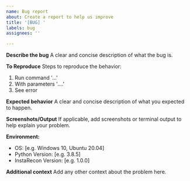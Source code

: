 ```yaml
---
name: Bug report
about: Create a report to help us improve
title: '[BUG] '
labels: bug
assignees: ''

---
```


**Describe the bug**
A clear and concise description of what the bug is.

**To Reproduce**
Steps to reproduce the behavior:
1. Run command '...'
2. With parameters '....'
3. See error

**Expected behavior**
A clear and concise description of what you expected to happen.

**Screenshots/Output**
If applicable, add screenshots or terminal output to help explain your problem.

**Environment:**
 - OS: [e.g. Windows 10, Ubuntu 20.04]
 - Python Version: [e.g. 3.8.5]
 - InstaRecon Version: [e.g. 1.0.0]

**Additional context**
Add any other context about the problem here.